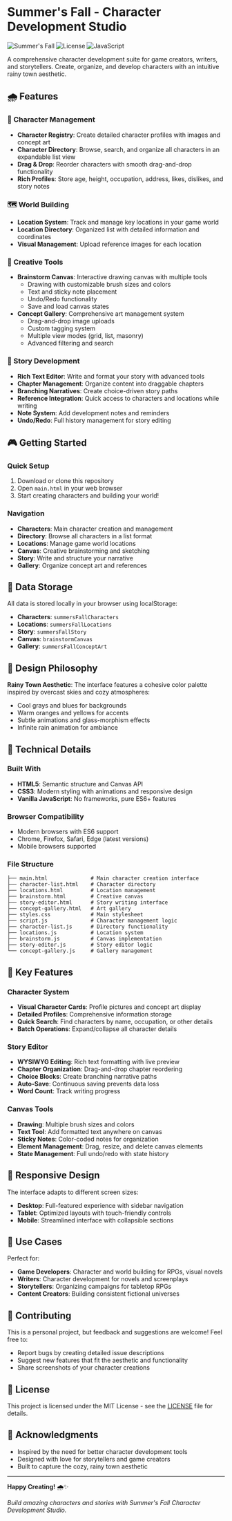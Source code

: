 # Summer's Fall - Character Development Studio

![Summer's Fall](https://img.shields.io/badge/Version-1.0.0-blue.svg)
![License](https://img.shields.io/badge/License-MIT-green.svg)
![JavaScript](https://img.shields.io/badge/JavaScript-Vanilla-yellow.svg)

A comprehensive character development suite for game creators, writers, and storytellers. Create, organize, and develop characters with an intuitive rainy town aesthetic.

## 🌧️ Features

### 👥 Character Management

- **Character Registry**: Create detailed character profiles with images and concept art
- **Character Directory**: Browse, search, and organize all characters in an expandable list view
- **Drag & Drop**: Reorder characters with smooth drag-and-drop functionality
- **Rich Profiles**: Store age, height, occupation, address, likes, dislikes, and story notes

### 🗺️ World Building

- **Location System**: Track and manage key locations in your game world
- **Location Directory**: Organized list with detailed information and coordinates
- **Visual Management**: Upload reference images for each location

### 🎨 Creative Tools

- **Brainstorm Canvas**: Interactive drawing canvas with multiple tools
  - Drawing with customizable brush sizes and colors
  - Text and sticky note placement
  - Undo/Redo functionality
  - Save and load canvas states
- **Concept Gallery**: Comprehensive art management system
  - Drag-and-drop image uploads
  - Custom tagging system
  - Multiple view modes (grid, list, masonry)
  - Advanced filtering and search

### 📖 Story Development

- **Rich Text Editor**: Write and format your story with advanced tools
- **Chapter Management**: Organize content into draggable chapters
- **Branching Narratives**: Create choice-driven story paths
- **Reference Integration**: Quick access to characters and locations while writing
- **Note System**: Add development notes and reminders
- **Undo/Redo**: Full history management for story editing

## 🎮 Getting Started

### Quick Setup

1. Download or clone this repository
2. Open `main.html` in your web browser
3. Start creating characters and building your world!

### Navigation

- **Characters**: Main character creation and management
- **Directory**: Browse all characters in a list format
- **Locations**: Manage game world locations
- **Canvas**: Creative brainstorming and sketching
- **Story**: Write and structure your narrative
- **Gallery**: Organize concept art and references

## 💾 Data Storage

All data is stored locally in your browser using localStorage:

- **Characters**: `summersFallCharacters`
- **Locations**: `summersFallLocations`
- **Story**: `summersFallStory`
- **Canvas**: `brainstormCanvas`
- **Gallery**: `summersFallConceptArt`

## 🎨 Design Philosophy

**Rainy Town Aesthetic**: The interface features a cohesive color palette inspired by overcast skies and cozy atmospheres:

- Cool grays and blues for backgrounds
- Warm oranges and yellows for accents
- Subtle animations and glass-morphism effects
- Infinite rain animation for ambiance

## 🔧 Technical Details

### Built With

- **HTML5**: Semantic structure and Canvas API
- **CSS3**: Modern styling with animations and responsive design
- **Vanilla JavaScript**: No frameworks, pure ES6+ features

### Browser Compatibility

- Modern browsers with ES6 support
- Chrome, Firefox, Safari, Edge (latest versions)
- Mobile browsers supported

### File Structure

```
├── main.html              # Main character creation interface
├── character-list.html    # Character directory
├── locations.html         # Location management
├── brainstorm.html        # Creative canvas
├── story-editor.html      # Story writing interface
├── concept-gallery.html   # Art gallery
├── styles.css             # Main stylesheet
├── script.js              # Character management logic
├── character-list.js      # Directory functionality
├── locations.js           # Location system
├── brainstorm.js          # Canvas implementation
├── story-editor.js        # Story editor logic
└── concept-gallery.js     # Gallery management
```

## 🌟 Key Features

### Character System

- **Visual Character Cards**: Profile pictures and concept art display
- **Detailed Profiles**: Comprehensive information storage
- **Quick Search**: Find characters by name, occupation, or other details
- **Batch Operations**: Expand/collapse all character details

### Story Editor

- **WYSIWYG Editing**: Rich text formatting with live preview
- **Chapter Organization**: Drag-and-drop chapter reordering
- **Choice Blocks**: Create branching narrative paths
- **Auto-Save**: Continuous saving prevents data loss
- **Word Count**: Track writing progress

### Canvas Tools

- **Drawing**: Multiple brush sizes and colors
- **Text Tool**: Add formatted text anywhere on canvas
- **Sticky Notes**: Color-coded notes for organization
- **Element Management**: Drag, resize, and delete canvas elements
- **State Management**: Full undo/redo with state history

## 📱 Responsive Design

The interface adapts to different screen sizes:

- **Desktop**: Full-featured experience with sidebar navigation
- **Tablet**: Optimized layouts with touch-friendly controls
- **Mobile**: Streamlined interface with collapsible sections

## 🎯 Use Cases

Perfect for:

- **Game Developers**: Character and world building for RPGs, visual novels
- **Writers**: Character development for novels and screenplays
- **Storytellers**: Organizing campaigns for tabletop RPGs
- **Content Creators**: Building consistent fictional universes

## 🤝 Contributing

This is a personal project, but feedback and suggestions are welcome! Feel free to:

- Report bugs by creating detailed issue descriptions
- Suggest new features that fit the aesthetic and functionality
- Share screenshots of your character creations

## 📄 License

This project is licensed under the MIT License - see the [LICENSE](LICENSE) file for details.

## 🙏 Acknowledgments

- Inspired by the need for better character development tools
- Designed with love for storytellers and game creators
- Built to capture the cozy, rainy town aesthetic

---

**Happy Creating!** 🌧️✨

_Build amazing characters and stories with Summer's Fall Character Development Studio._
